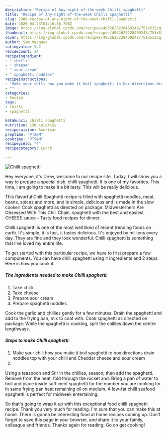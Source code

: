 ```yaml
---
description: "Recipe of Any-night-of-the-week Chilli spaghetti"
title: "Recipe of Any-night-of-the-week Chilli spaghetti"
slug: 2968-recipe-of-any-night-of-the-week-chilli-spaghetti
date: 2020-04-23T01:16:58.798Z
image: https://img-global.cpcdn.com/recipes/4932623228469248/751x532cq70/chilli-spaghetti-recipe-main-photo.jpg
thumbnail: https://img-global.cpcdn.com/recipes/4932623228469248/751x532cq70/chilli-spaghetti-recipe-main-photo.jpg
cover: https://img-global.cpcdn.com/recipes/4932623228469248/751x532cq70/chilli-spaghetti-recipe-main-photo.jpg
author: Sam Vasquez
ratingvalue: 3.2
reviewcount: 14
recipeingredient:
- " chilli"
- " cheese"
- " sour cream"
- " spaghetti noddles"
recipeinstructions:
- "Make your chlli how you make it boil spaghetti to box directions drain noddles top with your chilli and Cheddar cheese and sour cream"
- ""
categories:
- Recipe
tags:
- chilli
- spaghetti

katakunci: chilli spaghetti 
nutrition: 130 calories
recipecuisine: American
preptime: "PT20M"
cooktime: "PT54M"
recipeyield: "4"
recipecategory: Lunch

---
```



![Chilli spaghetti](https://img-global.cpcdn.com/recipes/4932623228469248/751x532cq70/chilli-spaghetti-recipe-main-photo.jpg)

Hey everyone, it's Drew, welcome to our recipe site. Today, I will show you a way to prepare a special dish, chilli spaghetti. It is one of my favorites. This time, I am going to make it a bit tasty. This will be really delicious.

This flavorful Chili Spaghetti recipe is filled with spaghetti noodles, meat, beans, spices and more, and is simple, delicious and is made in the slow cooker! Cook spaghetti as directed on package. Midwesterners Are Obsessed With This Chili Chain. spaghetti with the best and easiest CHEESE sauce - Tasty food recipes for dinner.

Chilli spaghetti is one of the most well liked of recent trending foods on earth. It's simple, it is fast, it tastes delicious. It's enjoyed by millions every day. They are fine and they look wonderful. Chilli spaghetti is something that I've loved my entire life.


To get started with this particular recipe, we have to first prepare a few components. You can have chilli spaghetti using 4 ingredients and 2 steps. Here is how you cook it.

<!--inarticleads1-->

##### The ingredients needed to make Chilli spaghetti:

1. Take  chilli
1. Take  cheese
1. Prepare  sour cream
1. Prepare  spaghetti noddles


Cook the garlic and chillies gently for a few minutes. Drain the spaghetti and add to the frying pan, mix to coat with. Cook spaghetti as directed on package. While the spaghetti is cooking, split the chillies down the centre lengthways. 

<!--inarticleads2-->

##### Steps to make Chilli spaghetti:

1. Make your chlli how you make it boil spaghetti to box directions drain noddles top with your chilli and Cheddar cheese and sour cream
1. 


Using a teaspoon and Stir in the chillies, season, then add the spaghetti. Remove from the heat, fold through the rocket and. Bring a pan of water to boil and place inside sufficient spaghetti for the number you are cooking for. In same frying pan heat remaining oil on medium. A low-fat chilli seafood spaghetti is perfect for midweek entertaining. 

So that's going to wrap it up with this exceptional food chilli spaghetti recipe. Thank you very much for reading. I'm sure that you can make this at home. There is gonna be interesting food at home recipes coming up. Don't forget to save this page in your browser, and share it to your family, colleague and friends. Thanks again for reading. Go on get cooking!
